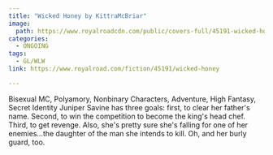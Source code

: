 ```yaml
---
title: "Wicked Honey by KittraMcBriar"
image:
  path: https://www.royalroadcdn.com/public/covers-full/45191-wicked-honey.jpg
categories:
  - ONGOING
tags:
  - GL/WLW
link: https://www.royalroad.com/fiction/45191/wicked-honey

---
```

Bisexual MC, Polyamory, Nonbinary Characters, Adventure, High Fantasy, Secret Identity
Juniper Savine has three goals: first, to clear her father's name. Second, to win the competition to become the king's head chef. Third, to get revenge. Also, she's pretty sure she's falling for one of her enemies...the daughter of the man she intends to kill.
Oh, and her burly guard, too.

